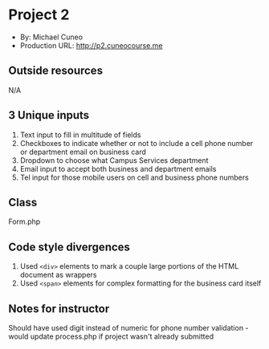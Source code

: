 # Project 2
+ By: Michael Cuneo
+ Production URL: <http://p2.cuneocourse.me>

## Outside resources
N/A

## 3 Unique inputs

1. Text input to fill in multitude of fields
2. Checkboxes to indicate whether or not to include a cell phone number or department email on business card
3. Dropdown to choose what Campus Services department
4. Email input to accept both business and department emails
5. Tel input for those mobile users on cell and business phone numbers

## Class
Form.php

## Code style divergences
1. Used ```<div>``` elements to mark a couple large portions of the HTML document as wrappers
2. Used ```<span>``` elements for complex formatting for the business card itself

## Notes for instructor
Should have used digit instead of numeric for phone number validation - would update process.php if project wasn't already submitted
